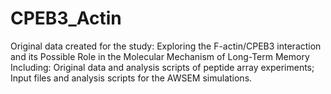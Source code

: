 # CPEB3_Actin

Original data created for the study: Exploring the F-actin/CPEB3 interaction and its Possible Role in the Molecular Mechanism of Long-Term Memory
Including:
Original data and analysis scripts of peptide array experiments; Input files and analysis scripts for the AWSEM simulations.
